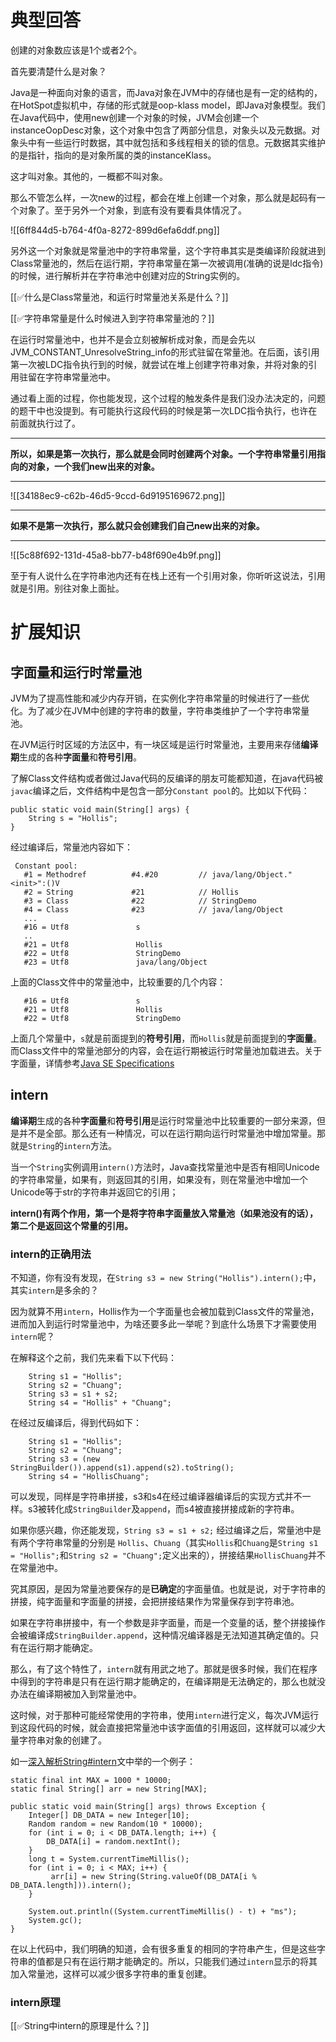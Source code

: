 # 典型回答
创建的对象数应该是1个或者2个。



首先要清楚什么是对象？



Java是一种面向对象的语言，而Java对象在JVM中的存储也是有一定的结构的，在HotSpot虚拟机中，存储的形式就是oop-klass model，即Java对象模型。我们在Java代码中，使用new创建一个对象的时候，JVM会创建一个instanceOopDesc对象，这个对象中包含了两部分信息，对象头以及元数据。对象头中有一些运行时数据，其中就包括和多线程相关的锁的信息。元数据其实维护的是指针，指向的是对象所属的类的instanceKlass。



这才叫对象。其他的，一概都不叫对象。



那么不管怎么样，一次new的过程，都会在堆上创建一个对象，那么就是起码有一个对象了。至于另外一个对象，到底有没有要看具体情况了。



![[6ff844d5-b764-4f0a-8272-899d6efa6ddf.png]]



另外这一个对象就是常量池中的字符串常量，这个字符串其实是类编译阶段就进到Class常量池的，然后在运行期，字符串常量在第一次被调用(准确的说是ldc指令)的时候，进行解析并在字符串池中创建对应的String实例的。



[[✅什么是Class常量池，和运行时常量池关系是什么？]]



[[✅字符串常量是什么时候进入到字符串常量池的？]]



在运行时常量池中，也并不是会立刻被解析成对象，而是会先以JVM_CONSTANT_UnresolveString_info的形式驻留在常量池。在后面，该引用第一次被LDC指令执行到的时候，就尝试在堆上创建字符串对象，并将对象的引用驻留在字符串常量池中。



通过看上面的过程，你也能发现，这个过程的触发条件是我们没办法决定的，问题的题干中也没提到。有可能执行这段代码的时候是第一次LDC指令执行，也许在前面就执行过了。

****

**所以，如果是第一次执行，那么就是会同时创建两个对象。一个字符串常量引用指向的对象，一个我们new出来的对象。**

****

![[34188ec9-c62b-46d5-9ccd-6d9195169672.png]]

****

**如果不是第一次执行，那么就只会创建我们自己new出来的对象。**

****

![[5c88f692-131d-45a8-bb77-b48f690e4b9f.png]]



至于有人说什么在字符串池内还有在栈上还有一个引用对象，你听听这说法，引用就是引用。别往对象上面扯。



# 扩展知识


## 字面量和运行时常量池


JVM为了提高性能和减少内存开销，在实例化字符串常量的时候进行了一些优化。为了减少在JVM中创建的字符串的数量，字符串类维护了一个字符串常量池。



在JVM运行时区域的方法区中，有一块区域是运行时常量池，主要用来存储**编译期**生成的各种**字面量**和**符号引用**。



了解Class文件结构或者做过Java代码的反编译的朋友可能都知道，在java代码被`javac`编译之后，文件结构中是包含一部分`Constant pool`的。比如以下代码：



```plain
public static void main(String[] args) {
    String s = "Hollis";
}
```



经过编译后，常量池内容如下：



```plain
 Constant pool:
   #1 = Methodref          #4.#20         // java/lang/Object."<init>":()V
   #2 = String             #21            // Hollis
   #3 = Class              #22            // StringDemo
   #4 = Class              #23            // java/lang/Object
   ...
   #16 = Utf8               s
   ..
   #21 = Utf8               Hollis
   #22 = Utf8               StringDemo
   #23 = Utf8               java/lang/Object
```



上面的Class文件中的常量池中，比较重要的几个内容：



```plain
   #16 = Utf8               s
   #21 = Utf8               Hollis
   #22 = Utf8               StringDemo
```



上面几个常量中，`s`就是前面提到的**符号引用**，而`Hollis`就是前面提到的**字面量**。而Class文件中的常量池部分的内容，会在运行期被运行时常量池加载进去。关于字面量，详情参考[Java SE Specifications](https://docs.oracle.com/javase/specs/jls/se8/html/jls-3.html#jls-3.10.5)

## intern


**编译期**生成的各种**字面量**和**符号引用**是运行时常量池中比较重要的一部分来源，但是并不是全部。那么还有一种情况，可以在运行期向运行时常量池中增加常量。那就是`String`的`intern`方法。



当一个`String`实例调用`intern()`方法时，Java查找常量池中是否有相同Unicode的字符串常量，如果有，则返回其的引用，如果没有，则在常量池中增加一个Unicode等于str的字符串并返回它的引用；



**intern()有两个作用，第一个是将字符串字面量放入常量池（如果池没有的话），第二个是返回这个常量的引用。**



### intern的正确用法


不知道，你有没有发现，在`String s3 = new String("Hollis").intern();`中，其实`intern`是多余的？



因为就算不用`intern`，Hollis作为一个字面量也会被加载到Class文件的常量池，进而加入到运行时常量池中，为啥还要多此一举呢？到底什么场景下才需要使用`intern`呢？



在解释这个之前，我们先来看下以下代码：



```plain
    String s1 = "Hollis";
    String s2 = "Chuang";
    String s3 = s1 + s2;
    String s4 = "Hollis" + "Chuang";
```



在经过反编译后，得到代码如下：



```plain
    String s1 = "Hollis";
    String s2 = "Chuang";
    String s3 = (new StringBuilder()).append(s1).append(s2).toString();
    String s4 = "HollisChuang";
```



可以发现，同样是字符串拼接，s3和s4在经过编译器编译后的实现方式并不一样。s3被转化成`StringBuilder`及`append`，而s4被直接拼接成新的字符串。



如果你感兴趣，你还能发现，`String s3 = s1 + s2;` 经过编译之后，常量池中是有两个字符串常量的分别是 `Hollis`、`Chuang`（其实`Hollis`和`Chuang`是`String s1 = "Hollis";`和`String s2 = "Chuang";`定义出来的），拼接结果`HollisChuang`并不在常量池中。



究其原因，是因为常量池要保存的是**已确定**的字面量值。也就是说，对于字符串的拼接，纯字面量和字面量的拼接，会把拼接结果作为常量保存到字符串池。



如果在字符串拼接中，有一个参数是非字面量，而是一个变量的话，整个拼接操作会被编译成`StringBuilder.append`，这种情况编译器是无法知道其确定值的。只有在运行期才能确定。



那么，有了这个特性了，`intern`就有用武之地了。那就是很多时候，我们在程序中得到的字符串是只有在运行期才能确定的，在编译期是无法确定的，那么也就没办法在编译期被加入到常量池中。



这时候，对于那种可能经常使用的字符串，使用`intern`进行定义，每次JVM运行到这段代码的时候，就会直接把常量池中该字面值的引用返回，这样就可以减少大量字符串对象的创建了。



如一[深入解析String#intern](https://tech.meituan.com/in_depth_understanding_string_intern.html)文中举的一个例子：



```plain
static final int MAX = 1000 * 10000;
static final String[] arr = new String[MAX];

public static void main(String[] args) throws Exception {
    Integer[] DB_DATA = new Integer[10];
    Random random = new Random(10 * 10000);
    for (int i = 0; i < DB_DATA.length; i++) {
        DB_DATA[i] = random.nextInt();
    }
    long t = System.currentTimeMillis();
    for (int i = 0; i < MAX; i++) {
         arr[i] = new String(String.valueOf(DB_DATA[i % DB_DATA.length])).intern();
    }

    System.out.println((System.currentTimeMillis() - t) + "ms");
    System.gc();
}
```



在以上代码中，我们明确的知道，会有很多重复的相同的字符串产生，但是这些字符串的值都是只有在运行期才能确定的。所以，只能我们通过`intern`显示的将其加入常量池，这样可以减少很多字符串的重复创建。



### intern原理


[[✅String中intern的原理是什么？]]

